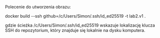 
Polecenie do utworzenia obrazu:

docker build --ssh github=/c/Users/Simon/.ssh/id_ed25519 -t lab2.v1 .

gdzie ścieżka /c/Users/Simon/.ssh/id_ed25519 wskazuje lokalizację klucza SSH do repozytorium, który znajduje się lokalnie na dysku komputera.